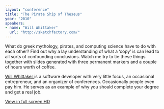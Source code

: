 ```yaml
---
layout: "conference"
title: "The Pirate Ship of Theseus"
year: "2010"
speakers:
- name: "Will Whittaker"
  url: "http://sketchfactory.com/"
---
```



What do greek mythology, pirates, and computing science have to do with each
other? Find out why a lay understanding of what a ‘copy’ is can lead to all
sorts of confounding conclusions. Watch me try to tie these things together
with slides generated with three permanent markers and a couple of hours worth
of coffee.

[Will Whittaker
](https://web.archive.org/web/20210413191047/http://sketchfactory.com/) is a
software developer with very little focus, an occasional entrepreneur, and an
organizer of conferences. Occasionally people even pay him. He serves as an
example of why you should complete your degree and get a real job.


[ View in full screen HD
](https://web.archive.org/web/20210413191047/https://www.youtube.com/v/GBQMVF7CPuc?fs=1&hl=en_US&rel=0&hd=1)


[//]: # (Retrieved from https://web.archive.org/web/20210416135337/https://www.ideawave.ca/the-conference/the-pirate-ship-of-theseus)